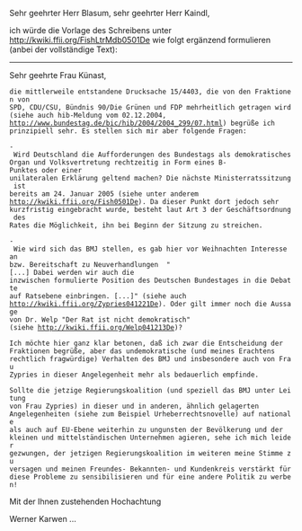 Sehr geehrter Herr Blasum, sehr geehrter Herr Kaindl,

ich würde die Vorlage des Schreibens unter
<http://kwiki.ffii.org/FishLtrMdb0501De> wie folgt ergänzend formulieren
(anbei der vollständige Text):

------------------------------------------------------------------------

Sehr geehrte Frau Künast,

`die mittlerweile entstandene Drucksache 15/4403, die von den Fraktionen von`\
`SPD, CDU/CSU, Bündnis 90/Die Grünen und FDP mehrheitlich getragen wird`\
`(siehe auch hib-Meldung vom 02.12.2004,`\
[`http://www.bundestag.de/bic/hib/2004/2004_299/07.html`](http://www.bundestag.de/bic/hib/2004/2004_299/07.html)`) begrüße ich`\
`prinzipiell sehr. Es stellen sich mir aber folgende Fragen:`

`- Wird Deutschland die Aufforderungen des Bundestags als demokratisches`\
`Organ und Volksvertretung rechtzeitig in Form eines B-Punktes oder einer`\
`unilateralen Erklärung geltend machen? Die nächste Ministerratssitzung ist`\
`bereits am 24. Januar 2005 (siehe unter anderem`\
[`http://kwiki.ffii.org/Fish0501De`](http://kwiki.ffii.org/Fish0501De)`). Da dieser Punkt dort jedoch sehr`\
`kurzfristig eingebracht wurde, besteht laut Art 3 der Geschäftsordnung des`\
`Rates die Möglichkeit, ihn bei Beginn der Sitzung zu streichen.`

`- Wie wird sich das BMJ stellen, es gab hier vor Weihnachten Interesse an`\
`bzw. Bereitschaft zu Neuverhandlungen  "[...] Dabei werden wir auch die`\
`inzwischen formulierte Position des Deutschen Bundestages in die Debatte`\
`auf Ratsebene einbringen. [...]" (siehe auch`\
[`http://kwiki.ffii.org/Zypries041221De`](http://kwiki.ffii.org/Zypries041221De)`). Oder gilt immer noch die Aussage`\
`von Dr. Welp "Der Rat ist nicht demokratisch"`\
`(siehe `[`http://kwiki.ffii.org/Welp041213De`](http://kwiki.ffii.org/Welp041213De)`)?`

`Ich möchte hier ganz klar betonen, daß ich zwar die Entscheidung der`\
`Fraktionen begrüße, aber das undemokratische (und meines Erachtens`\
`rechtlich fragwürdige) Verhalten des BMJ und insbesondere auch von Frau`\
`Zypries in dieser Angelegenheit mehr als bedauerlich empfinde.`

`Sollte die jetzige Regierungskoalition (und speziell das BMJ unter Leitung`\
`von Frau Zypries) in dieser und in anderen, ähnlich gelagerten`\
`Angelegenheiten (siehe zum Beispiel Urheberrechtsnovelle) auf nationale`\
`als auch auf EU-Ebene weiterhin zu ungunsten der Bevölkerung und der`\
`kleinen und mittelständischen Unternehmen agieren, sehe ich mich leider`\
`gezwungen, der jetzigen Regierungskoalition im weiteren meine Stimme zu`\
`versagen und meinen Freundes- Bekannten- und Kundenkreis verstärkt für`\
`diese Probleme zu sensibilisieren und für eine andere Politik zu werben!`

Mit der Ihnen zustehenden Hochachtung

Werner Karwen \...
